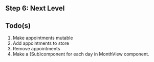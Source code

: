 ## Step 6: Next Level

<i class="far fa-hand-point-down fa-2x"></i>

## Todo(s)

1. Make appointments mutable
2. Add appointments to store
3. Remove appointments
4. Make a (Sub)component for each day in MonthView component.
